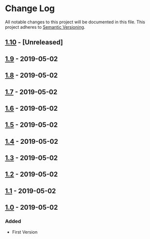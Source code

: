 # Change Log

All notable changes to this project will be documented in this file.
This project adheres to [Semantic Versioning](http://semver.org/).

## [1.10](https://github.com/CCCSV/RepoTest/compare/v1.9...dev) - [Unreleased]

## [1.9](https://github.com/CCCSV/RepoTest/compare/v1.8...v1.9) - 2019-05-02

## [1.8](https://github.com/CCCSV/RepoTest/compare/v1.7...v1.8) - 2019-05-02

## [1.7](https://github.com/CCCSV/RepoTest/compare/v1.6...v1.7) - 2019-05-02

## [1.6](https://github.com/CCCSV/RepoTest/compare/v1.5...v1.6) - 2019-05-02

## [1.5](https://github.com/CCCSV/RepoTest/compare/v1.4...v1.5) - 2019-05-02

## [1.4](https://github.com/CCCSV/RepoTest/compare/v1.3...v1.4) - 2019-05-02

## [1.3](https://github.com/CCCSV/RepoTest/compare/v1.2...v1.3) - 2019-05-02

## [1.2](https://github.com/CCCSV/RepoTest/compare/v1.1...v1.2) - 2019-05-02

## [1.1](https://github.com/CCCSV/RepoTest/compare/v1.0...v1.1) - 2019-05-02

## [1.0](https://github.com/CCCSV/RepoTest/compare/v1.0...v1.0) - 2019-05-02

### Added
* First Version
